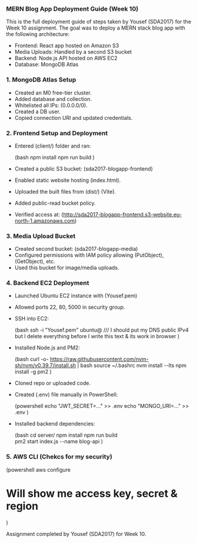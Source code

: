 ### MERN Blog App Deployment Guide (Week 10)

This is the full deployment guide of steps taken by Yousef (SDA2017) for the Week 10 assignment. 
The goal was to deploy a MERN stack blog app with the following architecture:

- Frontend: React app hosted on Amazon S3
- Media Uploads: Handled by a second S3 bucket
- Backend: Node.js API hosted on AWS EC2
- Database: MongoDB Atlas



### 1. MongoDB Atlas Setup

- Created an M0 free-tier cluster.
- Added database and collection.
- Whitelisted all IPs: (0.0.0.0/0).
- Created a DB user.
- Copied connection URI and updated credentials.


### 2. Frontend Setup and Deployment

- Entered (client/) folder and ran:

    (bash
  npm install
  npm run build
  )


- Created a public S3 bucket: (sda2017-blogapp-frontend)
- Enabled static website hosting (index.html).
- Uploaded the built files from (dist/) (Vite).
- Added public-read bucket policy.
- Verified access at: (http://sda2017-blogapp-frontend.s3-website.eu-north-1.amazonaws.com)


### 3. Media Upload Bucket

- Created second bucket: (sda2017-blogapp-media)
- Configured permissions with IAM policy allowing (PutObject), (GetObject), etc.
- Used this bucket for image/media uploads.


### 4. Backend EC2 Deployment

- Launched Ubuntu EC2 instance with (Yousef.pem)
- Allowed ports 22, 80, 5000 in security group.
- SSH into EC2:

    (bash
  ssh -i "Yousef.pem" ubuntu@<my-ec2-dns> /// I should put my DNS public IPv4 but I delete everything before I write this text & its work in browser 
  )

- Installed Node.js and PM2:

     (bash
  curl -o- https://raw.githubusercontent.com/nvm-sh/nvm/v0.39.7/install.sh | bash
  source ~/.bashrc
  nvm install --lts
  npm install -g pm2
  )

- Cloned repo or uploaded code.
- Created (.env) file manually in PowerShell:

    (powershell
  echo "JWT_SECRET=..." >> .env
  echo "MONGO_URI=..." >> .env
  )

- Installed backend dependencies:

    (bash
  cd server/
  npm install
  npm run build  
  pm2 start index.js --name blog-api
  )



### 5. AWS CLI (Chekcs for my security)

   (powershell
aws configure
# Will show me access key, secret & region
)


Assignment completed by Yousef (SDA2017) for Week 10.